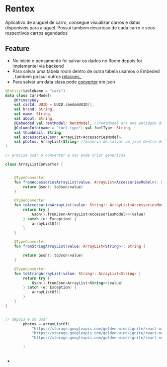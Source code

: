 # Rentex
Aplicativo de aluguel de carro, consegue visualizar carros e datas disponiveis para aluguel. Possui tambem descricao de cada carro e seus respectivos carros agendados

## Feature
- No inicio o pensamento foi salvar os dados no Room depois foi implementei via backend
- Para salvar uma tabela room dentro de outra tabela usamos o Embeded , tambem possui outros [relacoes](https://medium.com/androiddevelopers/database-relations-with-room-544ab95e4542)_
- Para salvar um data class pode [converter](console.firebase.google.com/project/company-travel/authentication/providers?hl=pt-br) em json

```kotlin
@Entity(tableName = "cars")
data class CarsModel(
    @PrimaryKey
    val carId: UUID = UUID.randomUUID(),
    val brand: String,
    val name: String,
    val about: String,
    @Embedded val rentModel: RentModel, //RentModel era uma entidade do Room
    @ColumnInfo(name = "fuel_type") val fuelType: String,
    val thumbnail: String,
    val accessoriesJson: ArrayList<AccessoriesModel>,
    val photos: ArrayList<String> //maneria de salvar um json dentro do room
)

// precisa usar o converter e nao pode criar genericos

class ArrayListConverter {


    @TypeConverter
    fun fromAccessoriesArrayList(value: ArrayList<AccessoriesModel>): String {
        return Gson().toJson(value)
    }

    @TypeConverter
    fun toAccessoriesArrayList(value: String): ArrayList<AccessoriesModel> {
        return try {
            Gson().fromJson<ArrayList<AccessoriesModel>>(value)
        } catch (e: Exception) {
            arrayListOf()
        }
    }

    @TypeConverter
    fun fromStringArrayList(value: ArrayList<String>): String {

        return Gson().toJson(value)
    }

    @TypeConverter
    fun toStringArrayList(value: String): ArrayList<String> {
        return try {
            Gson().fromJson<ArrayList<String>>(value)
        } catch (e: Exception) {
            arrayListOf()
        }
    }
}


// depois e so usar
        photos = arrayListOf(
            "https://storage.googleapis.com/golden-wind/ignite/react-native/images/15.png",
            "https://storage.googleapis.com/golden-wind/ignite/react-native/images/16.png",
            "https://storage.googleapis.com/golden-wind/ignite/react-native/images/17.png"

        )

```
##

- 



  

